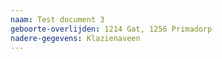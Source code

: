 ```yaml
---
naam: Test document 3
geboorte-overlijden: 1214 Gat, 1256 Primadorp
nadere-gegevens: Klazienaveen
---
```

